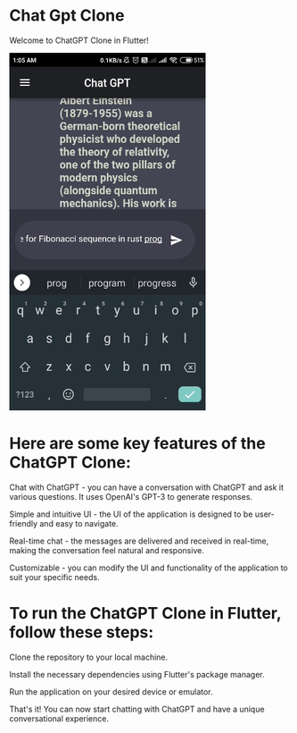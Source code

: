 # Chat Gpt Clone

Welcome to ChatGPT Clone in Flutter!

![](https://github.com/Siddharth-cmd/chat-gpt-clone/blob/main/chat_gpt_preview.gif) 


# Here are some key features of the ChatGPT Clone:

Chat with ChatGPT - you can have a conversation with ChatGPT and ask it various questions. It uses OpenAI's GPT-3 to generate responses.

Simple and intuitive UI - the UI of the application is designed to be user-friendly and easy to navigate.

Real-time chat - the messages are delivered and received in real-time, making the conversation feel natural and responsive.

Customizable - you can modify the UI and functionality of the application to suit your specific needs.

# To run the ChatGPT Clone in Flutter, follow these steps:

Clone the repository to your local machine.

Install the necessary dependencies using Flutter's package manager.

Run the application on your desired device or emulator.

That's it! You can now start chatting with ChatGPT and have a unique conversational experience.


